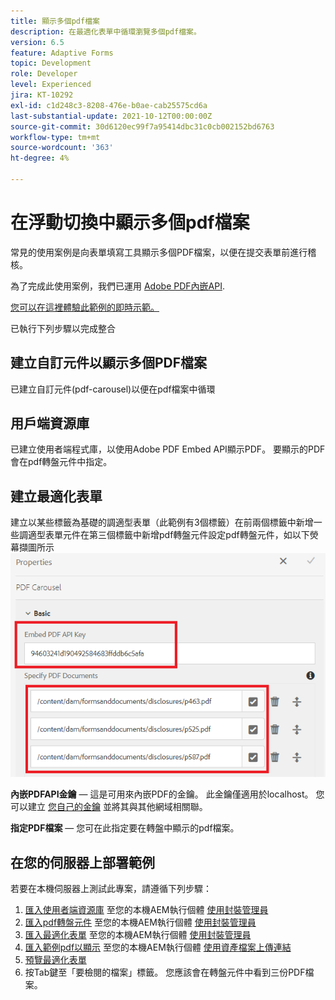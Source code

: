 ```yaml
---
title: 顯示多個pdf檔案
description: 在最適化表單中循環瀏覽多個pdf檔案。
version: 6.5
feature: Adaptive Forms
topic: Development
role: Developer
level: Experienced
jira: KT-10292
exl-id: c1d248c3-8208-476e-b0ae-cab25575cd6a
last-substantial-update: 2021-10-12T00:00:00Z
source-git-commit: 30d6120ec99f7a95414dbc31c0cb002152bd6763
workflow-type: tm+mt
source-wordcount: '363'
ht-degree: 4%

---
```


# 在浮動切換中顯示多個pdf檔案

常見的使用案例是向表單填寫工具顯示多個PDF檔案，以便在提交表單前進行稽核。

為了完成此使用案例，我們已運用 [Adobe PDF內嵌API](https://www.adobe.io/apis/documentcloud/dcsdk/pdf-embed.html).

[您可以在這裡體驗此範例的即時示範。](https://forms.enablementadobe.com/content/dam/formsanddocuments/wefinancecreditcard/jcr:content?wcmmode=disabled)

已執行下列步驟以完成整合

## 建立自訂元件以顯示多個PDF檔案

已建立自訂元件(pdf-carousel)以便在pdf檔案中循環

## 用戶端資源庫

已建立使用者端程式庫，以使用Adobe PDF Embed API顯示PDF。 要顯示的PDF會在pdf轉盤元件中指定。

## 建立最適化表單

建立以某些標籤為基礎的調適型表單（此範例有3個標籤）在前兩個標籤中新增一些調適型表單元件在第三個標籤中新增pdf轉盤元件設定pdf轉盤元件，如以下熒幕擷圖所示
![pdf-carousel](assets/pdf-carousel-af-component.png)

**內嵌PDFAPI金鑰**  — 這是可用來內嵌PDF的金鑰。 此金鑰僅適用於localhost。 您可以建立 [您自己的金鑰](https://www.adobe.io/apis/documentcloud/dcsdk/pdf-embed.html) 並將其與其他網域相關聯。

**指定PDF檔案**  — 您可在此指定要在轉盤中顯示的pdf檔案。


## 在您的伺服器上部署範例

若要在本機伺服器上測試此專案，請遵循下列步驟：

1. [匯入使用者端資源庫](assets/pdf-carousel-client-lib.zip) 至您的本機AEM執行個體 [使用封裝管理員](http://localhost:4502/crx/packmgr/index.jsp)
1. [匯入pdf轉盤元件](assets/pdf-carousel-component.zip) 至您的本機AEM執行個體 [使用封裝管理員](http://localhost:4502/crx/packmgr/index.jsp)
1. [匯入最適化表單](assets/adaptive-form-pdf-carousel.zip) 至您的本機AEM執行個體 [使用封裝管理員](http://localhost:4502/crx/packmgr/index.jsp)
1. [匯入範例pdf以顯示](assets/pdf-carousel-sample-documents.zip) 至您的本機AEM執行個體 [使用資產檔案上傳連結](http://localhost:4502/assets.html/content/dam)
1. [預覽最適化表單](http://localhost:4502/content/dam/formsanddocuments/wefinancecreditcard/jcr:content?wcmmode=disabled)
1. 按Tab鍵至「要檢閱的檔案」標籤。 您應該會在轉盤元件中看到三份PDF檔案。
